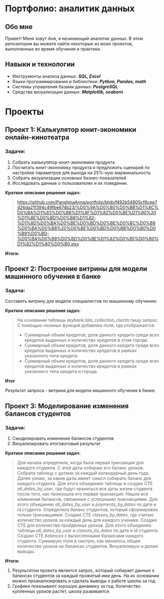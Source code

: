 # Портфолио: аналитик данных
## Обо мне 
Привет! Меня зовут Аня, я начинающий аналитик данных. В этом репозитории вы можете найти некоторые из моих проектов, выполненных во время обучения и практики.

## Навыки и технологии 
- Инструменты анализа данных: ***SQL, Excel***
- Языки программирования и библиотеки: ***Python, Pandas, math***
- Системы управления базами данных: ***PostgreSQL***
- Средства визуализации данных:  ***Matplotlib, seaborn***
  
# Проекты

## **Проект 1: Калькулятор юнит-экономики онлайн-кинотеатра**

### **Задачи:**
1. Собрать калькулятор юнит-экономики продукта
2. Посчитать юнит-экономику продукта и предложить сценарий по настройке параметров для выхода на 25%-ную маржинальность
3. Собрать визуализации основных бизнес-показателей
4. Исследовать данные о пользователях и их поведении.

**Краткое описание решения задач:**

> https://github.com/PanshinaAnna/portfolio/blob/f492b54805cf6cee7d26da21f394c49fbe674b23/%D0%9A%D0%B0%D0%BB%D1%8C%D0%BA%D1%83%D0%BB%D1%8F%D1%82%D0%BE%D1%80%20%D1%8E%D0%BD%D0%B8%D1%82-%D1%8D%D0%BA%D0%BE%D0%BD%D0%BE%D0%BC%D0%B8%D0%BA%D0%B8%20%D0%BE%D0%BD%D0%BB%D0%B0%D0%B9%D0%BD-%D0%BA%D0%B8%D0%BD%D0%BE%D1%82%D0%B5%D0%B0%D1%82%D1%80%D0%B0.xlsx

**Итоги:**

## **Проект 2: Построение витрины для модели машинного обучения в банке**

### **Задача:**
Составить витрину для модели специалистов по машинному обучению

**Краткое описание решения задач:**

> На основании таблицы *skybank.late_collection_clients* пишу запрос. С помощью оконных функций добавляю поля, где отображается:
>  - Суммарный объем кредитов, доля данного кредита среди всех кредитов выданных и количество кредитов в этом городе.
>  - Суммарный объем кредитов, доля данного кредита среди всех кредитов выданных и количество кредитов в рамках указанного типа кредита.
>  - Суммарный объем кредитов, доля данного кредита среди всех кредитов выданных и количество кредитов в рамках указанного типа кредита и города.

**Итог** 

Результат запроса - витрина для модели машинного обучения в банке. 


## **Проект 3: Моделирование изменения балансов студентов**

### **Задачи:**
1.  Смоделировать изменение балансов студентов
2.  Визуализировать итоговоговый результат

**Краткое описание решения задач:**

> Для начала определила, когда была первая транзакция для каждого студента. С этой даты собираю его баланс уроков. Собрала таблицу с датами за каждый календарный день года. Далее узнаю, за какие даты имеет смысл собирать баланс для каждого студента.
> Для этого объединяю таблицы и создаю CTE *all_dates_by_user*, где будут храниться все даты жизни студента после того, как произошла его первая транзакция.
> Нашла все изменения балансов, связанные с успешными транзакциями. Для этого объединяю *all_dates_by_user* и *payments_by_dates* по дате и id студента.
> Определила баланс студентов, который сформирован только транзакциями. Создаю CTE *classes_by_dates*, где считаю количество уроков за каждый день для каждого ученика.
> Создаю CTE для количества пройденных уроков. Для этого объединяю таблицы *all_dates_by_user* и *classes_by_dates* по дате и id студента.
> Создаю CTE *balances* с вычисленными балансами каждого студента.
> Суммирую поля и смотрю, как менялось общее количество уроков на балансах студентов.
> Визуализирую и делаю выводы. 

**Итоги:**

1. Результатом проекта является запрос, который собирает данные о балансах студентов за каждый прожитый ими день. На их основании можно проанализировать и сделать выводы о работе школы за год. 
2. Графики показывают хорошую динамику за год. Количество купленных уроков растет, школа развивается 
